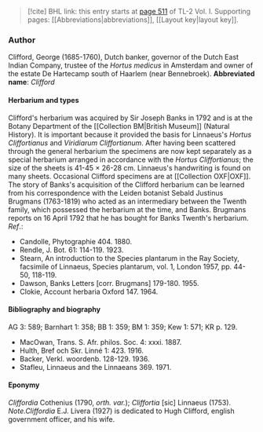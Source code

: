 > [!cite] BHL link: this entry starts at [page 511](https://www.biodiversitylibrary.org/page/33120642) of TL-2 Vol. I.
> Supporting pages: [[Abbreviations|abbreviations]], [[Layout key|layout key]].

### Author

Clifford, George (1685-1760), Dutch banker, governor of the Dutch East Indian Company, trustee of the *Hortus medicus* in Amsterdam and owner of the estate De Hartecamp south of Haarlem (near Bennebroek). 
**Abbreviated name**: *Clifford*

#### Herbarium and types

Clifford's herbarium was acquired by Sir Joseph Banks in 1792 and is at the Botany Department of the [[Collection BM|British Museum]] (Natural History). It is important because it provided the basis for Linnaeus's *Hortus Cliffortianus* and *Viridiarum Cliffortianum*. After having been scattered through the general herbarium the specimens are now kept separately as a special herbarium arranged in accordance with the *Hortus Cliffortianus*; the size of the sheets is 41-45 × 26-28 cm. Linnaeus's handwriting is found on many sheets. Occasional Clifford specimens are at [[Collection OXF|OXF]]. The story of Banks's acquisition of the Clifford herbarium can be learned from his correspondence with the Leiden botanist Sebald Justinus Brugmans (1763-1819) who acted as an intermediary between the Twenth family, which possessed the herbarium at the time, and Banks. Brugmans reports on 16 April 1792 that he has bought for Banks Twenth's herbarium.
*Ref*.:
- Candolle, Phytographie 404. 1880.
- Rendle, J. Bot. 61: 114-119. 1923.
- Stearn, An introduction to the Species plantarum in the Ray Society, facsimile of Linnaeus, Species plantarum, vol. 1, London 1957, pp. 44-50, 118-119.
- Dawson, Banks Letters \[corr. Brugmans\] 179-180. 1955.
- Clokie, Account herbaria Oxford 147. 1964.

#### Bibliography and biography

AG 3: 589; Barnhart 1: 358; BB 1: 359; BM 1: 359; Kew 1: 571; KR p. 129.
- MacOwan, Trans. S. Afr. philos. Soc. 4: xxxi. 1887.
- Hulth, Bref och Skr. Linné 1: 423. 1916.
- Backer, Verkl. woordenb. 128-129. 1936.
- Stafleu, Linnaeus and the Linnaeans 369. 1971.

#### Eponymy

*Cliffordia* Cothenius (1790, *orth. var.*); *Cliffortia* \[sic\] Linnaeus (1753). *Note.Cliffordia* E.J. Livera (1927) is dedicated to Hugh Clifford, english government officer, and his wife.

